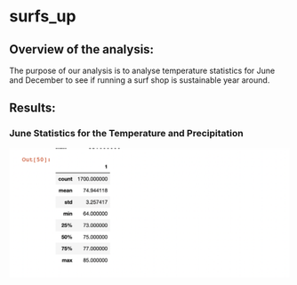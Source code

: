 # surfs_up

## Overview of the analysis: 
The purpose of our analysis is to analyse temperature statistics for June and December to see if running a surf shop is sustainable year around. 

## Results: 

### June Statistics for the Temperature and Precipitation

![June temp](https://github.com/TahaniSury/surfs_up/blob/main/Resources/June%20temp.png)
